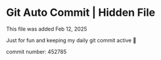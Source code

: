 # Git Auto Commit | Hidden File

This file was added Feb 12, 2025

Just for fun and keeping my daily git commit active 🤪

commit number: 452785
